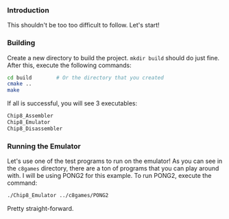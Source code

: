 ### Introduction

This shouldn't be too too difficult to follow. Let's start!

### Building

Create a new directory to build the project. `mkdir build` should do just fine.
After this, execute the following commands:

```sh
cd build        # Or the directory that you created
cmake ..
make
```

If all is successful, you will see 3 executables:

```sh
Chip8_Assembler
Chip8_Emulator
Chip8_Disassembler
```

### Running the Emulator

Let's use one of the test programs to run on the emulator! As you can see in the
`c8games` directory, there are a ton of programs that you can play around with.
I will be using PONG2 for this example. To run PONG2, execute the command:

```sh
./Chip8_Emulator ../c8games/PONG2
```

Pretty straight-forward.
